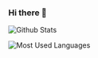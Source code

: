 ### Hi there 👋

<!--
**Jortana/Jortana** is a ✨ _special_ ✨ repository because its `README.md` (this file) appears on your GitHub profile.

Here are some ideas to get you started:

- 🔭 I’m currently working on ...
- 🌱 I’m currently learning ...
- 👯 I’m looking to collaborate on ...
- 🤔 I’m looking for help with ...
- 💬 Ask me about ...
- 📫 How to reach me: ...
- 😄 Pronouns: ...
- ⚡ Fun fact: ...
-->

![Github Stats](https://github-readme-stats.vercel.app/api?username=Jortana&show_icons=true&theme=tokyonight&count_private=true)

![Most Used Languages](https://github-readme-stats.vercel.app/api/top-langs/?username=Jortana&theme=tokyonight&layout=compact)
